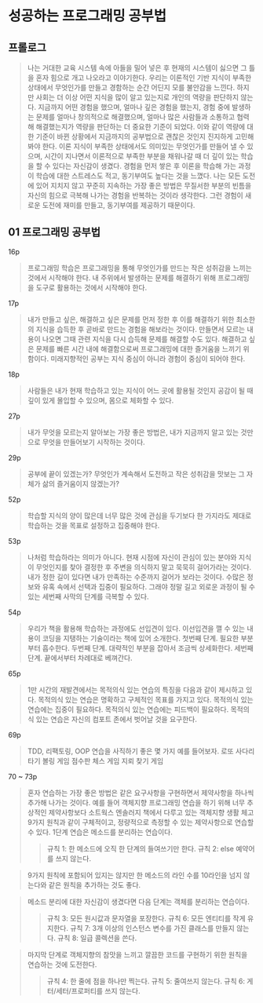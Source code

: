 # 성공하는 프로그래밍 공부법

## 프롤로그

> 나는 거대한 교육 시스템 속에 아들을 밀어 넣은 후 현재의 시스템이 싫으면 그 틀을 혼자 힘으로 개고 나오라고 이야기한다.
> 우리는 이론적인 기반 지식이 부족한 상태에서 무엇인가를 만들고 경함하는 순간 어딘지 모를 불안감을 느낀다.
> 하지만 사회는 더 이상 어떤 지식을 많이 알고 있는지로 개인의 역량을 판단하지 않는다. 지금까지 어떤 경험을 했으며, 얼마나 깊은 경험을 했는지, 경험 중에 발생하는 문제를 얼마나 창의적으로 해결했으며, 얼마나 많은 사람들과 소통하고 협력해 해결했는지가 역량을 판단하는 더 중요한 기준이 되었다. 이와 같이 역량에 대한 기준이 바뀐 상황에서 지금까지의 공부법으로 괜찮은 것인지 진지하게 고민해 봐야 한다.
> 이론 지식이 부족한 상태에서도 의미있는 무엇인가를 만들어 낼 수 있으며, 시간이 지나면서 이론적으로 부족한 부분을 채워나갈 때 더 깊이 있는 학습을 할 수 있다는 자신감이 생겼다. 경험을 먼저 쌓은 후 이론을 학습해 가는 과정이 학습에 대한 스트레스도 적고, 동기부여도 높다는 것을 느꼈다.
> 나는 모든 도전에 있어 지치지 않고 꾸준히 지속하는 가장 좋은 방법은 무질서한 부분의 빈틈을 자신의 힘으로 극복해 나가는 경험을 반복하는 것이라 생각한다. 그런 경험이 새로운 도전에 재미를 만들고, 동기부여를 제공하기 때문이다.

## 01 프로그래밍 공부법

16p
> 프로그래밍 학습은 프로그래밍을 통해 무엇인가를 만드는 작은 성취감을 느끼는 것에서 시작해야 한다. 내 주위에서 발생하는 문제를 해결하기 위해 프로그래밍을 도구로 활용하는 것에서 시작해야 한다.

17p
> 내가 만들고 싶은, 해결하고 싶은 문제를 먼저 정한 후 이를 해결하기 위한 최소한의 지식을 습득한 후 곧바로 만드는 경험을 해보라는 것이다. 만들면서 모르는 내용이 나오면 그때 관련 지식을 다시 습득해 문제를 해결할 수도 있다.
> 해결하고 싶은 문제를 빠른 시간 내에 해결함으로써 프로그래밍에 대한 즐거움을 느끼기 위함이다.
> 미래지향적인 공부는 지식 중심이 아니라 경험이 중심이 되어야 한다.

18p
> 사람들은 내가 현재 학습하고 있는 지식이 어느 곳에 활용될 것인지 공감이 될 때 깊이 있게 몰입할 수 있으며, 몸으로 체화할 수 있다.

27p
> 내가 무엇을 모르는지 알아보는 가장 좋은 방법은, 내가 지금까지 알고 있는 것만으로 무엇을 만들어보기 시작하는 것이다.

29p
> 공부에 끝이 있겠는가? 무엇인가 계속해서 도전하고 작은 성취감을 맛보는 그 자체가 삶의 즐거움이지 않겠는가?

52p
> 학습할 지식의 양이 많은데 너무 많은 것에 관심을 두기보다 한 가지라도 제대로 학습하는 것을 목표로 설정하고 집중해야 한다.

53p
> 나처럼 학습하라는 의미가 아니다. 현재 시점에 자신이 관심이 있는 분야와 지식이 무엇인지를 찾아 결정한 후 주변을 의식하지 말고 묵묵히 걸어가라는 것이다. 내가 정한 길이 있다면 내가 만족하는 수준까지 걸어가 보라는 것이다. 수많은 정보와 유혹 속에서 선택과 집중이 필요하다. 그래야 정말 길고 외로운 과정이 될 수 있는 세번째 사막의 단계를 극복할 수 있다.

54p
> 우리가 책을 활용해 학습하는 과정에도 선입견이 있다. 이선입견을 깰 수 있는 내용이 코딩을 지탱하는 기술이라는 책에 있어 소개한다.
> 첫번째 단계. 필요한 부분부터 흡수한다.
> 두번째 단계. 대략적인 부분을 잡아서 조금씩 상세화한다.
> 세번째 단계. 끝에서부터 차례대로 베껴간다.

65p
> 1만 시간의 재발견에서는 목적의식 있는 연습의 특징을 다음과 같이 제시하고 있다.
> 목적의식 있는 연습은 명확하고 구체적인 목표를 가지고 있다.
> 목적의식 있는 연습에는 집중이 필요하다.
> 목적의식 있는 연습에는 피드백이 필요하다.
> 목적의식 있는 연습은 자신의 컴포트 존에서 벗어날 것을 요구한다.

69p
> TDD, 리팩토링, OOP 연습을 사직하기 좋은 몇 가지 예를 들어보자.
> 로또
> 사다리 타기
> 볼링 게임 점수판
> 체스 게임
> 지뢰 찾기 게임

70 ~ 73p
> 혼자 연습하는 가장 좋은 방법은 같은 요구사항을 구현하면서 제약사항을 하나씩 추가해 나가는 것이다.
> 예를 들어 객체지향 프로그래밍 연습을 하기 위해 너무 추상적인 제약사항보다 소트웍스 엔솔러지 책에서 다루고 있는 객체지향 생활 체고 9가지 원칙과 같이 구체적이고, 정량적으로 측정할 수 있는 제약사항으로 연습할 수 있다.
> 1단계 연습은 메소드를 분리하는 연습이다.
>> 규칙 1: 한 메소드에 오직 한 단계의 들여쓰기만 한다.
>> 규칙 2: else 예약어를 쓰지 않는다.

> 9가지 원칙에 포함되어 있지는 않지만 한 메소드의 라인 수를 10라인을 넘지 않는다와 같은 원칙을 추가하는 것도 좋다.

> 메소드 분리에 대한 자신감이 생겼다면 다음 단계는 객체를 분리하는 연습이다.
>> 규칙 3: 모든 원시값과 문자열을 포장한다.
>> 규칙 6: 모든 엔티티를 작게 유지한다.
>> 규칙 7: 3개 이상의 인스턴스 변수를 가진 클래스를 만들지 않는다.
>> 규칙 8: 일급 콜렉션을 쓴다.

> 마지막 단계로 객체지향의 참맛을 느끼고 깔끔한 코드를 구현하기 위한 원칙을 연습하는 것에 도전한다.
>> 규칙 4: 한 줄에 점을 하나만 찍는다.
>> 규칙 5: 줄여쓰지 않는다.
>> 규칙 6: 게터/세터/프로퍼티를 쓰지 않는다.
